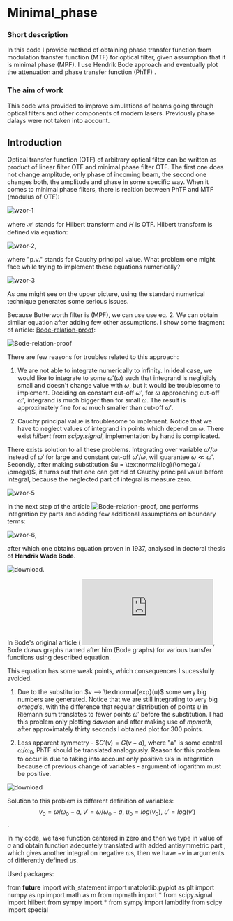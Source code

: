 # Minimal_phase

### Short description

In this code I provide method of obtaining phase transfer function from modulation transfer function (MTF) for optical filter, given assumption that it is minimal phase (MPF).  I use Hendrik Bode approach and eventually plot the attenuation and phase transfer function (PhTF) .

### The aim of work

This code was provided to improve simulations of beams going through optical filters and other components of modern lasers. Previously phase dalays were not taken into account.

## Introduction

Optical transfer function (OTF) of arbitrary optical filter can be written as product of linear filter OTF and minimal phase filter OTF. The first one does not change amplitude, only phase of incoming beam, the second one changes both, the amplitude and phase in some specific way. When it comes to minimal phase filters, there is realtion between PhTF and MTF (modulus of OTF):

![wzor-1](https://github.com/Szymon975/Minimal_phase/assets/61831227/64f25263-e426-4c33-b1ae-6657b259777b)

where $\mathcal{H}$ stands for Hilbert transform and $H$ is OTF. Hilbert transform is defined via equation:

![wzor-2](https://github.com/Szymon975/Minimal_phase/assets/61831227/45d238af-32a6-4bb9-a0bb-1f242a53794b),

where "p.v." stands for Cauchy principal value. What problem one might face while trying to implement these equations numerically?

![wzor-3](https://github.com/Szymon975/Minimal_phase/assets/61831227/a139a908-b811-4af9-88a0-edb8a144c17d)

As one might see on the upper picture, using the standard numerical technique generates some serious issues.

Because Butterworth filter is (MPF), we can use use eq. 2. We can obtain similar equation after adding few other assumptions. I show some fragment of article:  [Bode-relation-proof]([https://duckduckgo.com](https://arxiv.org/abs/1107.0071)https://arxiv.org/abs/1107.0071]): 

![Bode-relation-proof](https://github.com/Szymon975/Minimal_phase/assets/61831227/5124b39b-548a-4344-959d-648c494e4d58)

There are few reasons for troubles related to this approach:

1. We are not able to integrate numerically to infinity. In ideal case, we would like to integrate to some $\omega' (\omega)$ such that integrand is negligibly small and doesn't change value with $\omega$, but it would be troublesome to implement. Deciding on constant cut-off $\omega'$, for $\omega$ approaching cut-off $\omega'$, integrand is much bigger than for small $\omega$. The result is approximately fine for $\omega$ much smaller than cut-off $\omega'$.

2. Cauchy principal value is troublesome to implement. Notice that we have to neglect values of integrand in points which depend on $\omega$. There exist *hilbert* from *scipy.signal*, implementation by hand is complicated.

There exists solution to all these problems. Integrating over variable $\omega'/\omega$ instead of $\omega'$ for large and constant cut-off $\omega'/\omega$, will guarantee $\omega \ll \omega'$. Secondly, after making substitution $u = \textnormal{log}(\omega'/ \omega)$, it turns out that one can get rid of Cauchy principal value before integral, because the neglected part of integral is measure zero. 

![wzor-5](https://github.com/Szymon975/Minimal_phase/assets/61831227/02d4311b-c56f-4895-84b4-d81c7842ef57)

In the next step of the article ![Bode-relation-proof](https://github.com/Szymon975/Minimal_phase/assets/61831227/5124b39b-548a-4344-959d-648c494e4d58), one performs integration by parts and adding few additional assumptions on boundary terms:

![wzor-6](https://github.com/Szymon975/Minimal_phase/assets/61831227/9c062d23-ccda-4c5b-90f6-471dbe22d4b7),

after which one obtains equation proven in 1937, analysed in doctoral thesis of **Hendrik Wade Bode**.

![download](https://github.com/Szymon975/Minimal_phase/assets/61831227/a44b09ad-e0d3-403d-86bd-13ba103217a9).

In Bode's original article ( ![Bode-relation](https://linearaudio.nl/sites/linearaudio.net/files/Bode%201940%20monograph%20gain%20and%20phase%20in%20fb%20amps%20searchable.pdf), Bode draws graphs named after him (Bode graphs) for various transfer functions using described equation.

This equation has some weak points, which consequences I sucessfully avoided.

1. Due to the substitution $v --> \textnormal{exp}(u)$ some very big numbers are generated. Notice that we are still integrating to very big $omega'$s, with the difference that regular distribution of points $u$ in Riemann sum translates to fewer points $\omega'$ before the substitution. I had this problem only plotting *dawson* and after making use of *mpmath*, after approximately thirty seconds I obtained plot for 300 points.

2. Less apparent symmetry - $$G'(v) = G(v-a)$, where "a" is some central $\omega/\omega_0$, PhTF should be translated analogously. Reason for this problem to occur is due to taking into account only positive $\omega'$s in integration because of previous change of variables - argument of logarithm must be positive.

![download](https://github.com/Szymon975/Minimal_phase/assets/61831227/297e743b-d127-4070-88ab-8af4f7b92dd3)

Solution to this problem is different definition of variables: $$v_0 = ω/ω_0 -a, \ v' = ω/ω_0 - a, \  u_0 = log(v_0), \ u' = log(v')$$.

In my code, we take function centered in zero and then we type in value of $a$ and obtain function adequately translated with added antisymmetric part , which gives another integral on negative $\omega$s, then we have $-v$ in arguments of differently defined $u$s.

Used packages:

from __future__ import with_statement
import matplotlib.pyplot as plt
import numpy as np
import math as m
from mpmath import *
from scipy.signal import hilbert
from sympy import *
from sympy import lambdify
from scipy import special





